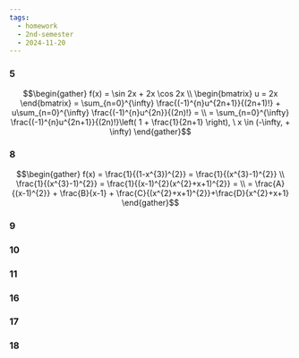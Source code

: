 ```yaml
---
tags:
  - homework
  - 2nd-semester
  - 2024-11-20
---
```


### 5

$$\begin{gather}
f(x) = \sin 2x + 2x \cos 2x \\
\begin{bmatrix}
u = 2x
\end{bmatrix} = \sum_{n=0}^{\infty} \frac{(-1)^{n}u^{2n+1}}{(2n+1)!} + u\sum_{n=0}^{\infty} \frac{(-1)^{n}u^{2n}}{(2n)!} = \\
= \sum_{n=0}^{\infty} \frac{(-1)^{n}u^{2n+1}}{(2n)!}\left( 1 + \frac{1}{2n+1} \right), \ x \in (-\infty, + \infty)
\end{gather}$$

### 8

$$\begin{gather}
f(x) = \frac{1}{(1-x^{3})^{2}} = \frac{1}{(x^{3}-1)^{2}} \\
\frac{1}{(x^{3}-1)^{2}} = \frac{1}{(x-1)^{2}(x^{2}+x+1)^{2}} = \\
= \frac{A}{(x-1)^{2}} + \frac{B}{x-1} + \frac{C}{(x^{2}+x+1)^{2}}+\frac{D}{x^{2}+x+1}
\end{gather}$$

### 9
### 10
### 11
### 16
### 17
### 18